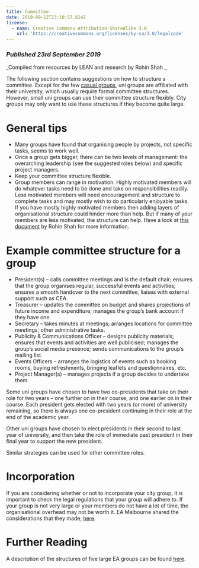 ```yaml
---
title: Committee
date: 2019-09-22T23:10:57.814Z
license:
  - name: Creative Commons Attribution-ShareAlike 3.0
    url: 'https://creativecommons.org/licenses/by-sa/3.0/legalcode'
---
```

### _Published 23rd September 2019_

_Compiled from resources by LEAN and research by Rohin Shah_

The following section contains suggestions on how to structure a committee. Except for the few <a target="_blank" href="https://docs.google.com/document/d/14Os6uuP2GZy4RPLOAeeM1s9_RJptk5PFo90woLxyDgg/edit#heading=h.4qbhoj4o4wpf">casual groups</a>, uni groups are affiliated with their university, which usually require formal committee structures. However, small uni groups can use their committee structure flexibly. City groups may only want to use these structures if they become quite large. 

# General tips

* Many groups have found that organising people by projects, not specific tasks, seems to work well.
* Once a group gets bigger, there can be two levels of management: the overarching leadership (see the suggested roles below) and specific project managers.
* Keep your committee structure flexible.
* Group members can range in motivation. Highly motivated members will do whatever tasks need to be done and take on responsibilities readily. Less motivated members will need encouragement and structure to complete tasks and may mostly wish to do particularly enjoyable tasks. If you have mostly highly motivated members then adding layers of organisational structure could hinder more than help. But if many of your members are less motivated, the structure can help. Have a look at <a target="_blank" href="https://docs.google.com/document/d/1YVA-AFQ7MUzCuU8SY6RqfpxxVGySDpeFHGtgtApZaP0/edit#bookmark=id.o51twwdtmxbv">this document</a> by Rohin Shah for more information. 

# Example committee structure for a group

* President(s) – calls committee meetings and is the default chair; ensures that the group organises regular, successful events and activities; ensures a smooth handover to the next committee, liaises with external support such as CEA. 
* Treasurer – updates the committee on budget and shares projections of future income and expenditure; manages the group’s bank account if they have one.
* Secretary – takes minutes at meetings; arranges locations for committee meetings; other administrative tasks.
* Publicity & Communications Officer – designs publicity materials; ensures that events and activities are well publicised; manages the group’s social media presence; sends communications to the group’s mailing list.
* Events Officers – arranges the logistics of events such as booking rooms, buying refreshments, bringing leaflets and questionnaires, etc.
* Project Manager(s) – manages projects if a group decides to undertake them. 


Some uni groups have chosen to have two co-presidents that take on their role for two years – one further on in their course, and one earlier on in their course. Each president gets elected with two years (or more) of university remaining, so there is always one co-president continuing in their role at the end of the academic year. 

Other uni groups have chosen to elect presidents in their second to last year of university, and then take the role of immediate past president in their final year to support the new president.
 
Similar strategies can be used for other committee roles. 
 
# Incorporation

If you are considering whether or not to incorporate your city group, it is important to check the legal regulations that your group will adhere to. If your group is not very large or your members do not have a lot of time, the organisational overhead may not be worth it. EA Melbourne shared the considerations that they made, <a target="_blank" href="https://docs.google.com/document/d/1GCUwDKE5MTWeoM6Fr5be63j1u-PW-lUUASRTOywEtqg/edit">here</a>. 
 
# Further Reading

A description of the structures of five large EA groups can be found <a target="_blank" href="https://docs.google.com/document/d/1YVA-AFQ7MUzCuU8SY6RqfpxxVGySDpeFHGtgtApZaP0/edit#bookmark=id.o51twwdtmxbv">here</a>. 
